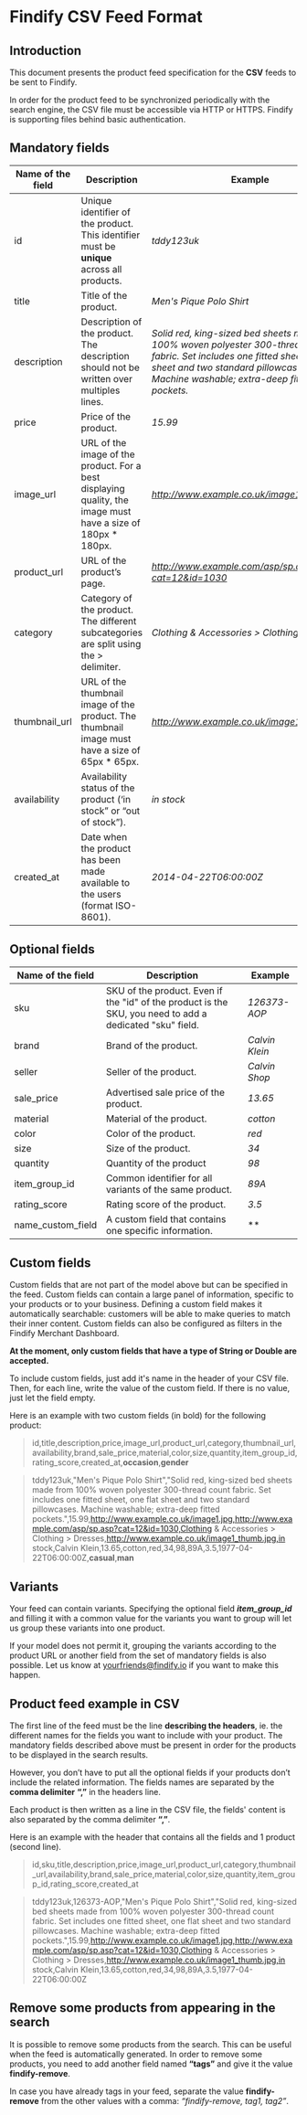 # Findify CSV Feed Format

## Introduction

This document presents the product feed specification for the __CSV__ feeds to be sent to Findify.

In order for the product feed to be synchronized periodically with the search engine, the CSV file must be accessible via HTTP or HTTPS. Findify is supporting files behind basic authentication.

## Mandatory fields

|Name of the field|Description|Example
|-----------------|-----------|------|
|id               |Unique identifier of the product. This identifier must be **unique** across all products.|*tddy123uk*|
|title            |Title of the product.|*Men's Pique Polo Shirt*|
|description      |Description of the product. The description should not be written over multiples lines.|*Solid red, king-sized bed sheets made from 100% woven polyester 300-thread count fabric. Set includes one fitted sheet, one flat sheet and two standard pillowcases. Machine washable; extra-deep fitted pockets.*|
|price            |Price of the product.|*15.99*|
|image_url        |URL of the image of the product. For a best displaying quality, the image must have a size of 180px * 180px.|*http://www.example.co.uk/image1.jpg*|
|product_url      |URL of the product’s page.|*http://www.example.com/asp/sp.asp?cat=12&id=1030*|
|category          |Category of the product. The different subcategories are split using the > delimiter.|*Clothing & Accessories > Clothing > Dresses*|
|thumbnail_url    |URL of the thumbnail image of the product. The thumbnail image must have a size of 65px * 65px.|*http://www.example.co.uk/image1_thumb.jpg*|
|availability     |Availability status of the product (‘in stock” or “out of stock”).|*in stock*|
|created_at       |Date when the product has been made available to the users (format ISO-8601).|*2014-04-22T06:00:00Z*|


## Optional fields

|Name of the field|Description|Example
|-----------------|-----------|------|
|sku              |SKU of the product. Even if the "id" of the product is the SKU, you need to add a dedicated "sku" field.|*126373-AOP*|
|brand            |Brand of the product.|*Calvin Klein*|
|seller           |Seller of the product.|*Calvin Shop*|
|sale_price       |Advertised sale price of the product.|*13.65*|
|material         |Material of the product.|*cotton*|
|color            |Color of the product.|*red*|
|size             |Size of the product.|*34*|
|quantity         |Quantity of the product|*98*|
|item_group_id    |Common identifier for all variants of the same product.|*89A*|
|rating_score     |Rating score of the product.|*3.5*|
|name_custom_field|A custom field that contains one specific information.|**|

## Custom fields

Custom fields that are not part of the model above but can be specified in the feed. Custom fields can contain a large panel of information, specific to your products or to your business. Defining a custom field makes it automatically searchable: customers will be able to make queries to match their inner content. Custom fields can also be configured as filters in the Findify Merchant Dashboard.

__At the moment, only custom fields that have a type of **String** or **Double** are accepted.__

To include custom fields, just add it's name in the header of your CSV file. Then, for each line, write the value of the custom field. If there is no value, just let the field empty.

Here is an example with two custom fields (in bold) for the following product:

>id,title,description,price,image_url,product_url,category,thumbnail_url,availability,brand,sale_price,material,color,size,quantity,item_group_id,rating_score,created_at,**occasion**,**gender**

>tddy123uk,"Men's Pique Polo Shirt","Solid red, king-sized bed sheets made from 100% woven polyester 300-thread count fabric. Set includes one fitted sheet, one flat sheet and two standard pillowcases. Machine washable; extra-deep fitted pockets.",15.99,http://www.example.co.uk/image1.jpg,http://www.example.com/asp/sp.asp?cat=12&id=1030,Clothing & Accessories > Clothing > Dresses,http://www.example.co.uk/image1_thumb.jpg,in stock,Calvin Klein,13.65,cotton,red,34,98,89A,3.5,1977-04-22T06:00:00Z,**casual**,**man**

## Variants

Your feed can contain variants. Specifying the optional field __*item_group_id*__ and filling it with a common value for the variants you want to group will let us group these variants into one product.

If your model does not permit it, grouping the variants according to the product URL or another field from the set of mandatory fields is also possible. Let us know at yourfriends@findify.io if you want to make this happen.

## Product feed example in CSV

The first line of the feed must be the line **describing the headers**, ie. the different names for the fields you want to include with your product. The mandatory fields described above must be present in order for the products to be displayed in the search results. 

However, you don’t have to put all the optional fields if your products don’t include the related information. The fields names are separated by the **comma delimiter** __“,”__ in the headers line.

Each product is then written as a line in the CSV file, the fields' content is also separated by the comma delimiter __“,”__.

Here is an example with the header that contains all the fields and 1 product (second line).

>id,sku,title,description,price,image_url,product_url,category,thumbnail_url,availability,brand,sale_price,material,color,size,quantity,item_group_id,rating_score,created_at

>tddy123uk,126373-AOP,"Men's Pique Polo Shirt","Solid red, king-sized bed sheets made from 100% woven polyester 300-thread count fabric. Set includes one fitted sheet, one flat sheet and two standard pillowcases. Machine washable; extra-deep fitted pockets.",15.99,http://www.example.co.uk/image1.jpg,http://www.example.com/asp/sp.asp?cat=12&id=1030,Clothing & Accessories > Clothing > Dresses,http://www.example.co.uk/image1_thumb.jpg,in stock,Calvin Klein,13.65,cotton,red,34,98,89A,3.5,1977-04-22T06:00:00Z

## Remove some products from appearing in the search

It is possible to remove some products from the search. This can be useful when the feed is automatically generated. In order to remove some products, you need to add another field named __“tags”__ and give it the value **findify-remove**. 

In case you have already tags in your feed, separate the value __findify-remove__ from the other values with a comma: _“findify-remove, tag1, tag2”_.
